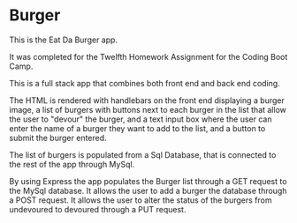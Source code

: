 # Burger

This is the Eat Da Burger app.

It was completed for the Twelfth Homework Assignment for the Coding Boot Camp.

This is a full stack app that combines both front end and back end coding.

The HTML is rendered with handlebars on the front end displaying a burger image, a list of burgers with buttons next to each burger in the list that allow the user to "devour" the burger, and a text input box where the user can enter the name of a burger they want to add to the list, and a button to submit the burger entered.

The list of burgers is populated from a Sql Database, that is connected to the rest of the app through MySql.

By using Express the app populates the Burger list through a GET request to the MySql database. It allows the user to add a burger the database through a POST request. It allows the user to alter the status of the burgers from undevoured to devoured through a PUT request.